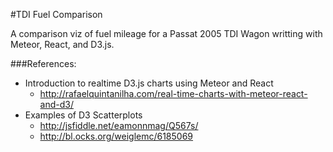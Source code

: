 #TDI Fuel Comparison

A comparison viz of fuel mileage for a Passat 2005 TDI Wagon writting with Meteor, React, and D3.js.


###References:
* Introduction to realtime D3.js charts using Meteor and React
  * http://rafaelquintanilha.com/real-time-charts-with-meteor-react-and-d3/
* Examples of D3 Scatterplots
  * http://jsfiddle.net/eamonnmag/Q567s/
  * http://bl.ocks.org/weiglemc/6185069

